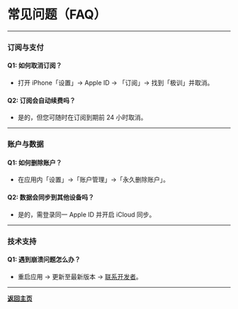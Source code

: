 # 常见问题（FAQ）  

---

### **订阅与支付**  
#### Q1: 如何取消订阅？  
- 打开 iPhone「设置」→ Apple ID → 「订阅」→ 找到「极训」并取消。  

#### Q2: 订阅会自动续费吗？  
- 是的，但您可随时在订阅到期前 24 小时取消。  

---

### **账户与数据**  
#### Q1: 如何删除账户？  
- 在应用内「设置」→「账户管理」→「永久删除账户」。  

#### Q2: 数据会同步到其他设备吗？  
- 是的，需登录同一 Apple ID 并开启 iCloud 同步。  

---

### **技术支持**  
#### Q1: 遇到崩溃问题怎么办？  
- 重启应用 → 更新至最新版本 → [联系开发者](contact.md)。  

---

**[返回主页](index.md)**  
